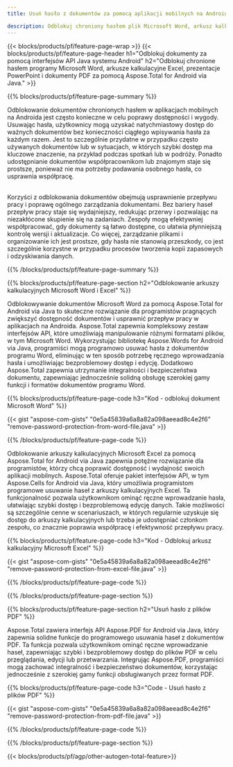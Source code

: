 ```yaml
---
title: Usuń hasło z dokumentów za pomocą aplikacji mobilnych na Androida

description: Odblokuj chroniony hasłem plik Microsoft Word, arkusz kalkulacyjny Excel, prezentację PowerPoint i pliki PDF za pośrednictwem mobilnej aplikacji na Androida.
---
```


{{< blocks/products/pf/feature-page-wrap >}}
{{< blocks/products/pf/feature-page-header h1="Odblokuj dokumenty za pomocą interfejsów API Java systemu Android" h2="Odblokuj chronione hasłem programy Microsoft Word, arkusze kalkulacyjne Excel, prezentacje PowerPoint i dokumenty PDF za pomocą Aspose.Total for Android via Java." >}}

{{% blocks/products/pf/feature-page-summary %}}

Odblokowanie dokumentów chronionych hasłem w aplikacjach mobilnych na Androida jest często konieczne w celu poprawy dostępności i wygody. Usuwając hasła, użytkownicy mogą uzyskać natychmiastowy dostęp do ważnych dokumentów bez konieczności ciągłego wpisywania hasła za każdym razem. Jest to szczególnie przydatne w przypadku często używanych dokumentów lub w sytuacjach, w których szybki dostęp ma kluczowe znaczenie, na przykład podczas spotkań lub w podróży. Ponadto udostępnianie dokumentów współpracownikom lub znajomym staje się prostsze, ponieważ nie ma potrzeby podawania osobnego hasła, co usprawnia współpracę. <br /><br />

Korzyści z odblokowania dokumentów obejmują usprawnienie przepływu pracy i poprawę ogólnego zarządzania dokumentami. Bez bariery haseł przepływ pracy staje się wydajniejszy, redukując przerwy i pozwalając na niezakłócone skupienie się na zadaniach. Zespoły mogą efektywniej współpracować, gdy dokumenty są łatwo dostępne, co ułatwia płynniejszą kontrolę wersji i aktualizacje. Co więcej, zarządzanie plikami i organizowanie ich jest prostsze, gdy hasła nie stanowią przeszkody, co jest szczególnie korzystne w przypadku procesów tworzenia kopii zapasowych i odzyskiwania danych. 

{{% /blocks/products/pf/feature-page-summary  %}}

{{% blocks/products/pf/feature-page-section  h2="Odblokowanie arkuszy kalkulacyjnych Microsoft Word i Excel" %}}

Odblokowywanie dokumentów Microsoft Word za pomocą Aspose.Total for Android via Java to skuteczne rozwiązanie dla programistów pragnących zwiększyć dostępność dokumentów i usprawnić przepływ pracy w aplikacjach na Androida. Aspose.Total zapewnia kompleksowy zestaw interfejsów API, które umożliwiają manipulowanie różnymi formatami plików, w tym Microsoft Word. Wykorzystując bibliotekę Aspose.Words for Android via Java, programiści mogą programowo usuwać hasła z dokumentów programu Word, eliminując w ten sposób potrzebę ręcznego wprowadzania hasła i umożliwiając bezproblemowy dostęp i edycję. Dodatkowo Aspose.Total zapewnia utrzymanie integralności i bezpieczeństwa dokumentu, zapewniając jednocześnie solidną obsługę szerokiej gamy funkcji i formatów dokumentów programu Word.

{{% blocks/products/pf/feature-page-code h3="Kod - odblokuj dokument Microsoft Word" %}}

{{< gist "aspose-com-gists" "0e5a45839a6a8a82a098aeead8c4e2f6" "remove-password-protection-from-word-file.java" >}}

{{% /blocks/products/pf/feature-page-code  %}}

Odblokowanie arkuszy kalkulacyjnych Microsoft Excel za pomocą Aspose.Total for Android via Java zapewnia potężne rozwiązanie dla programistów, którzy chcą poprawić dostępność i wydajność swoich aplikacji mobilnych. Aspose.Total oferuje pakiet interfejsów API, w tym Aspose.Cells for Android via Java, który umożliwia programistom programowe usuwanie haseł z arkuszy kalkulacyjnych Excel. Ta funkcjonalność pozwala użytkownikom ominąć ręczne wprowadzanie hasła, ułatwiając szybki dostęp i bezproblemową edycję danych. Takie możliwości są szczególnie cenne w scenariuszach, w których regularnie uzyskuje się dostęp do arkuszy kalkulacyjnych lub trzeba je udostępniać członkom zespołu, co znacznie poprawia współpracę i efektywność przepływu pracy. 

{{% blocks/products/pf/feature-page-code h3="Kod - Odblokuj arkusz kalkulacyjny Microsoft Excel" %}}

{{< gist "aspose-com-gists" "0e5a45839a6a8a82a098aeead8c4e2f6" "remove-password-protection-from-excel-file.java" >}}

{{% /blocks/products/pf/feature-page-code  %}}

{{% /blocks/products/pf/feature-page-section %}}

{{% blocks/products/pf/feature-page-section  h2="Usuń hasło z plików PDF" %}}

Aspose.Total zawiera interfejs API Aspose.PDF for Android via Java, który zapewnia solidne funkcje do programowego usuwania haseł z dokumentów PDF. Ta funkcja pozwala użytkownikom ominąć ręczne wprowadzanie haseł, zapewniając szybki i bezproblemowy dostęp do plików PDF w celu przeglądania, edycji lub przetwarzania. Integrując Aspose.PDF, programiści mogą zachować integralność i bezpieczeństwo dokumentów, korzystając jednocześnie z szerokiej gamy funkcji obsługiwanych przez format PDF. 

{{% blocks/products/pf/feature-page-code h3="Code - Usuń hasło z plików PDF" %}}

{{< gist "aspose-com-gists" "0e5a45839a6a8a82a098aeead8c4e2f6" "remove-password-protection-from-pdf-file.java" >}}

{{% /blocks/products/pf/feature-page-code  %}}

{{% /blocks/products/pf/feature-page-section %}}

{{< blocks/products/pf/agp/other-autogen-total-feature>}}